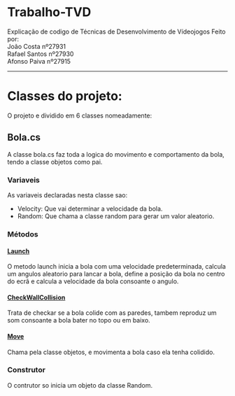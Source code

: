 # Trabalho-TVD
Explicação de codigo de Técnicas de Desenvolvimento de Vídeojogos
Feito por:   
João Costa nº27931  
Rafael Santos nº27930  
Afonso Paiva nº27915  
*** 
# Classes do projeto:

 O projeto e dividido em 6 classes nomeadamente:

## Bola.cs
 A classe bola.cs faz toda a logica do movimento e comportamento da bola, tendo a classe objetos como pai.
### Variaveis

As variaveis declaradas nesta classe sao:  
* Velocity: Que vai determinar a velocidade da bola.  
* Random: Que chama a classe random para gerar um valor aleatorio.  

### Métodos  

   #### <u>Launch</u>  
   O metodo launch inicia a bola com uma velocidade predeterminada, calcula um angulos aleatorio  para lancar a bola, define a posição da bola no centro do ecrã e calcula a velocidade da bola consoante o angulo.  
   #### <u>CheckWallCollision</u>  
   Trata de checkar se a bola colide com as paredes, tambem reproduz um som consoante a bola bater no topo ou em baixo.  
   #### <u>Move</u>  
   Chama pela classe objetos, e movimenta a bola caso ela tenha colidido.

### Construtor

O contrutor so inicia um objeto da classe Random.




